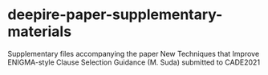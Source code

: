 # deepire-paper-supplementary-materials
Supplementary files accompanying the paper New Techniques that Improve ENIGMA-style Clause Selection Guidance (M. Suda) submitted to CADE2021
